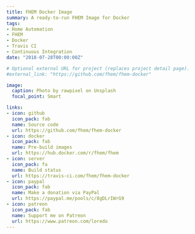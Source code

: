 ```yaml
---
title: FHEM Docker Image
summary: A ready-to-run FHEM Image for Docker
tags:
- Home Automation
- FHEM
- Docker
- Travis CI
- Continuous Integration
date: "2018-07-28T00:00:00Z"

# Optional external URL for project (replaces project detail page).
#external_link: "https://github.com/fhem/fhem-docker"

image:
  caption: Photo by rawpixel on Unsplash
  focal_point: Smart

links:
- icon: github
  icon_pack: fab
  name: Source code
  url: https://github.com/fhem/fhem-docker
- icon: docker
  icon_pack: fab
  name: Pre-build images
  url: https://hub.docker.com/r/fhem/fhem
- icon: server
  icon_pack: fa
  name: Build status
  url: https://travis-ci.com/fhem/fhem-docker
- icon: paypal
  icon_pack: fab
  name: Make a donation via PayPal
  url: https://paypal.me/pools/c/8gDLrIWrG9
- icon: patreon
  icon_pack: fab
  name: Support me on Patreon
  url: https://www.patreon.com/loredo
---
```

